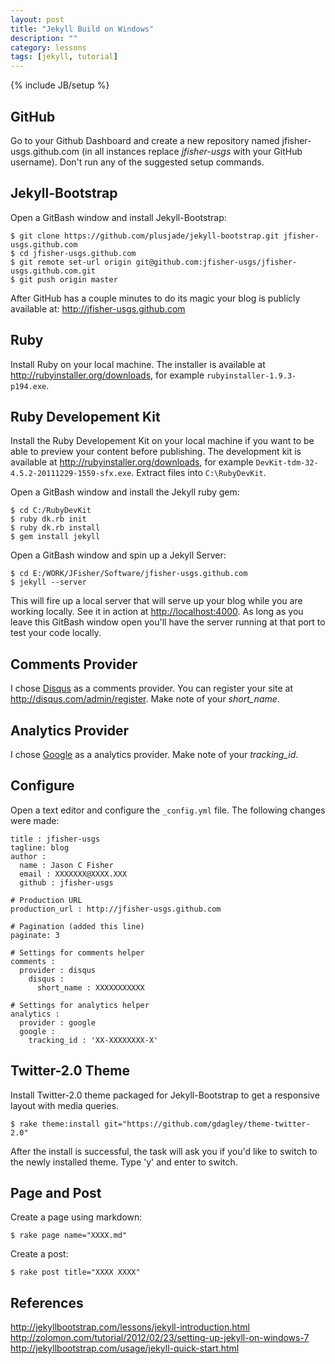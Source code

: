 ```yaml
---
layout: post
title: "Jekyll Build on Windows"
description: ""
category: lessons
tags: [jekyll, tutorial]
---
```

{% include JB/setup %}

## GitHub

Go to your Github Dashboard and create a new repository named
jfisher-usgs.github.com (in all instances replace *jfisher-usgs* with your 
GitHub username). Don't run any of the suggested setup commands.

## Jekyll-Bootstrap

Open a GitBash window and install Jekyll-Bootstrap:

    $ git clone https://github.com/plusjade/jekyll-bootstrap.git jfisher-usgs.github.com
    $ cd jfisher-usgs.github.com
    $ git remote set-url origin git@github.com:jfisher-usgs/jfisher-usgs.github.com.git
    $ git push origin master

After GitHub has a couple minutes to do its magic your blog is publicly
available at:
<http://jfisher-usgs.github.com>

## Ruby

Install Ruby on your local machine. The installer is available at 
<http://rubyinstaller.org/downloads>, for example 
`rubyinstaller-1.9.3-p194.exe`.

## Ruby Developement Kit

Install the Ruby Developement Kit on your local machine if you want to
be able to preview your content before publishing. 
The development kit is available at <http://rubyinstaller.org/downloads>, 
for example `DevKit-tdm-32-4.5.2-20111229-1559-sfx.exe`.
Extract files into `C:\RubyDevKit`.

Open a GitBash window and install the Jekyll ruby gem:

    $ cd C:/RubyDevKit
    $ ruby dk.rb init
    $ ruby dk.rb install
    $ gem install jekyll

Open a GitBash window and spin up a Jekyll Server:

    $ cd E:/WORK/JFisher/Software/jfisher-usgs.github.com
    $ jekyll --server

This will fire up a local server that will serve up your blog while you are
working locally. See it in action at <http://localhost:4000>.
As long as you leave this GitBash window open you'll have
the server running at that port to test your code locally.

## Comments Provider
I chose [Disqus](http://disqus.com) as a comments provider. You can
register your site at <http://disqus.com/admin/register>.
Make note of your *short_name*.

## Analytics Provider

I chose [Google](http://www.google.com/analytics/) as a analytics provider.
Make note of your *tracking_id*.

## Configure

Open a text editor and configure the `_config.yml` file. The following changes
were made:

    title : jfisher-usgs
    tagline: blog
    author :
      name : Jason C Fisher
      email : XXXXXXX@XXXX.XXX
      github : jfisher-usgs

    # Production URL
    production_url : http://jfisher-usgs.github.com
    
    # Pagination (added this line)
    paginate: 3
    
    # Settings for comments helper
    comments :
      provider : disqus
        disqus :
          short_name : XXXXXXXXXXX

    # Settings for analytics helper
    analytics :
      provider : google
      google :
        tracking_id : 'XX-XXXXXXXX-X'

## Twitter-2.0 Theme

Install Twitter-2.0 theme packaged for Jekyll-Bootstrap to get a responsive
layout with media queries.

    $ rake theme:install git="https://github.com/gdagley/theme-twitter-2.0"

After the install is successful, the task will ask you if you'd like to switch 
to the newly installed theme. Type 'y' and enter to switch.

## Page and Post

Create a page using markdown:

    $ rake page name="XXXX.md"

Create a post:

    $ rake post title="XXXX XXXX"

## References

<http://jekyllbootstrap.com/lessons/jekyll-introduction.html>   
<http://zolomon.com/tutorial/2012/02/23/setting-up-jekyll-on-windows-7>  
<http://jekyllbootstrap.com/usage/jekyll-quick-start.html>  
